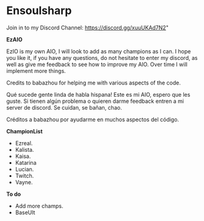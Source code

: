 # Ensoulsharp

Join in to my Discord Channel: https://discord.gg/xuuUKAd7N2"

**EzAIO**

EzIO is my own AIO, I will look to add as many champions as I can. I hope you like it, if you have any questions, do not hesitate to enter my discord, as well as give me feedback to see how to improve my AIO.
Over time I will implement more things.

Credits to babazhou for helping me with various aspects of the code.

Qué sucede gente linda de habla hispana! Este es mi AIO, espero que les guste. Si tienen algún problema o quieren darme feedback entren a mi server de discord. Se cuidan, se bañan, chao.

Créditos a babazhou por ayudarme en muchos aspectos del código.

**ChampionList**

- Ezreal.
- Kalista.
- Kaisa.
- Katarina
- Lucian.
- Twitch.
- Vayne.

**To do**

- Add more champs.
- BaseUlt


